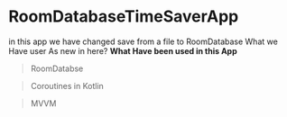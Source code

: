 # RoomDatabaseTimeSaverApp
in this app we have changed save from a file to RoomDatabase 
What we Have user As new in here?
**What Have been used in this App**

 > RoomDatabse 
 
 > Coroutines in Kotlin
 
 > MVVM
 
